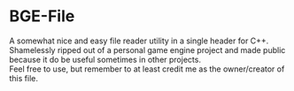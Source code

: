 # BGE-File
A somewhat nice and easy file reader utility in a single header for C++.
Shamelessly ripped out of a personal game engine project and made public
because it do be useful sometimes in other projects.
<br/>
Feel free to use, but remember to at least credit me as the owner/creator
of this file.
